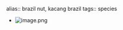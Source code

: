 alias:: brazil nut, kacang brazil
tags:: species

- ![image.png](https://peach-geographical-bat-397.mypinata.cloud/ipfs/QmbfsewY4KmRpsAyJf8JV4bUAHoEAetjx4DgAMhoPqFZ8L)